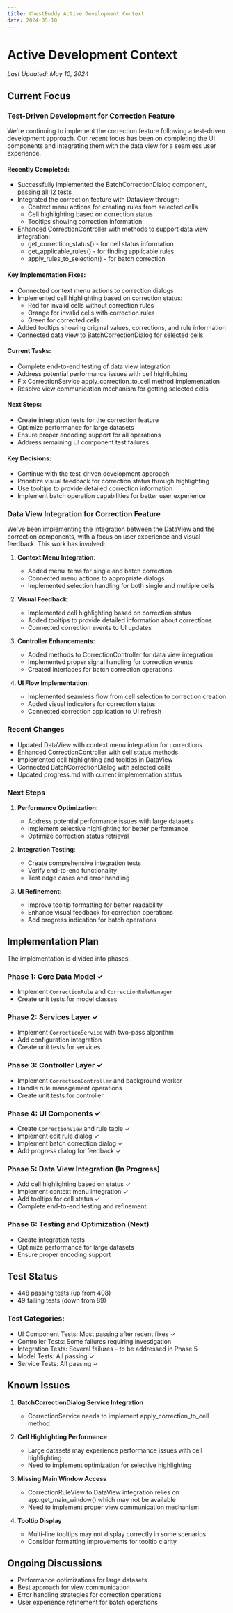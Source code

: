 ```yaml
---
title: ChestBuddy Active Development Context
date: 2024-05-10
---
```


# Active Development Context

*Last Updated: May 10, 2024*

## Current Focus

### Test-Driven Development for Correction Feature

We're continuing to implement the correction feature following a test-driven development approach. Our recent focus has been on completing the UI components and integrating them with the data view for a seamless user experience.

#### Recently Completed:

- Successfully implemented the BatchCorrectionDialog component, passing all 12 tests
- Integrated the correction feature with DataView through:
  - Context menu actions for creating rules from selected cells
  - Cell highlighting based on correction status
  - Tooltips showing correction information
- Enhanced CorrectionController with methods to support data view integration:
  - get_correction_status() - for cell status information
  - get_applicable_rules() - for finding applicable rules
  - apply_rules_to_selection() - for batch correction

#### Key Implementation Fixes:
- Connected context menu actions to correction dialogs
- Implemented cell highlighting based on correction status:
  - Red for invalid cells without correction rules
  - Orange for invalid cells with correction rules
  - Green for corrected cells
- Added tooltips showing original values, corrections, and rule information
- Connected data view to BatchCorrectionDialog for selected cells

#### Current Tasks:
- Complete end-to-end testing of data view integration
- Address potential performance issues with cell highlighting
- Fix CorrectionService apply_correction_to_cell method implementation
- Resolve view communication mechanism for getting selected cells

#### Next Steps:
- Create integration tests for the correction feature
- Optimize performance for large datasets
- Ensure proper encoding support for all operations
- Address remaining UI component test failures

#### Key Decisions:
- Continue with the test-driven development approach
- Prioritize visual feedback for correction status through highlighting
- Use tooltips to provide detailed correction information
- Implement batch operation capabilities for better user experience

### Data View Integration for Correction Feature

We've been implementing the integration between the DataView and the correction components, with a focus on user experience and visual feedback. This work has involved:

1. **Context Menu Integration**: 
   - Added menu items for single and batch correction
   - Connected menu actions to appropriate dialogs
   - Implemented selection handling for both single and multiple cells

2. **Visual Feedback**:
   - Implemented cell highlighting based on correction status
   - Added tooltips to provide detailed information about corrections
   - Connected correction events to UI updates

3. **Controller Enhancements**:
   - Added methods to CorrectionController for data view integration
   - Implemented proper signal handling for correction events
   - Created interfaces for batch correction operations

4. **UI Flow Implementation**:
   - Implemented seamless flow from cell selection to correction creation
   - Added visual indicators for correction status
   - Connected correction application to UI refresh

### Recent Changes

- Updated DataView with context menu integration for corrections
- Enhanced CorrectionController with cell status methods
- Implemented cell highlighting and tooltips in DataView
- Connected BatchCorrectionDialog with selected cells
- Updated progress.md with current implementation status

### Next Steps

1. **Performance Optimization**:
   - Address potential performance issues with large datasets
   - Implement selective highlighting for better performance
   - Optimize correction status retrieval

2. **Integration Testing**:
   - Create comprehensive integration tests
   - Verify end-to-end functionality
   - Test edge cases and error handling

3. **UI Refinement**:
   - Improve tooltip formatting for better readability
   - Enhance visual feedback for correction operations
   - Add progress indication for batch operations

## Implementation Plan

The implementation is divided into phases:

### Phase 1: Core Data Model ✓
- Implement `CorrectionRule` and `CorrectionRuleManager`
- Create unit tests for model classes

### Phase 2: Services Layer ✓
- Implement `CorrectionService` with two-pass algorithm
- Add configuration integration
- Create unit tests for services

### Phase 3: Controller Layer ✓
- Implement `CorrectionController` and background worker
- Handle rule management operations
- Create unit tests for controller

### Phase 4: UI Components ✓
- Create `CorrectionView` and rule table ✓
- Implement edit rule dialog ✓
- Implement batch correction dialog ✓
- Add progress dialog for feedback ✓

### Phase 5: Data View Integration (In Progress)
- Add cell highlighting based on status ✓
- Implement context menu integration ✓
- Add tooltips for cell status ✓
- Complete end-to-end testing and refinement

### Phase 6: Testing and Optimization (Next)
- Create integration tests
- Optimize performance for large datasets
- Ensure proper encoding support

## Test Status

- 448 passing tests (up from 408)
- 49 failing tests (down from 89)

### Test Categories:
- UI Component Tests: Most passing after recent fixes ✓
- Controller Tests: Some failures requiring investigation
- Integration Tests: Several failures - to be addressed in Phase 5
- Model Tests: All passing ✓
- Service Tests: All passing ✓

## Known Issues

1. **BatchCorrectionDialog Service Integration**
   - CorrectionService needs to implement apply_correction_to_cell method

2. **Cell Highlighting Performance**
   - Large datasets may experience performance issues with cell highlighting
   - Need to implement optimization for selective highlighting

3. **Missing Main Window Access**
   - CorrectionRuleView to DataView integration relies on app.get_main_window() which may not be available
   - Need to implement proper view communication mechanism

4. **Tooltip Display**
   - Multi-line tooltips may not display correctly in some scenarios
   - Consider formatting improvements for tooltip clarity

## Ongoing Discussions

- Performance optimizations for large datasets
- Best approach for view communication
- Error handling strategies for correction operations
- User experience refinement for batch operations
